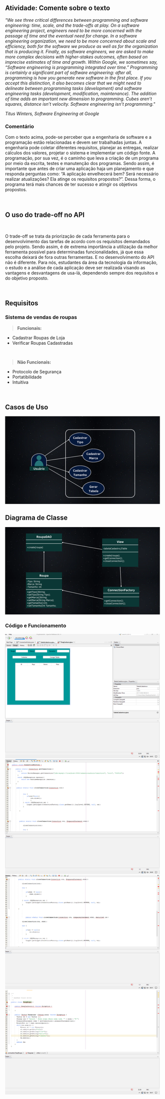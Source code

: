 <h2><b>Atividade: Comente sobre o texto</b></h2>

<i>"We see three critical differences between programming and software engineering: time, scale, and the trade-offs at play. On a software engineering project, engineers need to be more concerned with the passage of time and the eventual need for change. In a software engineering organization, we need to be more concerned about scale and efficiency, both for the software we produce as well as for the organization that is producing it. Finally, as software engineers, we are asked to make more complex decisions with higher-stakes outcomes, often based on imprecise estimates of time and growth. Within Google, we sometimes say, “Software engineering is programming integrated over time.” Programming is certainly a significant part of software engineering: after all, programming is how you generate new software in the first place. If you accept this distinction, it also becomes clear that we might need to delineate between programming tasks (development) and software engineering tasks (development, modification, maintenance). The addition of time adds an important new dimension to programming. Cubes aren’t squares, distance isn’t velocity. Software engineering isn’t programming."

Titus Winters, Software Engineering at Google</i>

<h3>Comentário</h3>

Com o texto acima, pode-se perceber que a engenharia de software e a programação estão relacionadas e devem ser trabalhadas juntas. A engenharia pode coletar diferentes requisitos, planejar as entregas, realizar cálculos dos valores, projetar o sistema e implementar um código fonte. A programação, por sua vez, é o caminho que leva a criação de um programa por meio da escrita, testes e manutenção dos programas. Sendo assim, é importante que antes de  criar uma aplicação haja um planejamento e que responda perguntas como: “A aplicação envelhecerá bem? Será necessário realizar atualizações? Ela atinge os requisitos propostos?”. Dessa forma, o programa terá mais chances de ter sucesso e atingir os objetivos propostos.

<br>

<h2><b>O uso do trade-off no API</b></h2>

<br>

O trade-off se trata da priorização de cada ferramenta para o desenvolvimento das tarefas de acordo com os requisitos demandados pelo projeto. Sendo assim, é de extrema importância a utilização da melhor ferramenta possível para determinadas funcionalidades, já que essa escolha deixará de fora outras ferramentas. E no desenvolvimento do API não é diferente. Para nós, estudantes da área da tecnologia da informação, o estudo e a análise de cada aplicação deve ser realizada visando as vantagens e desvantagens de usa-lá, dependendo sempre dos requisitos e do objetivo proposto.

<br>

<h2><b>Requisitos</b></h2>

<h3><b>Sistema de vendas de roupas</b></h3>

> **Funcionais:**

- Cadastrar Roupas de Loja
- Verificar Roupas Cadastradas

<br>

> **Não Funcionais:**

- Protocolo de Segurança
- Portatibilidade
- Intuitiva

<br>

<h2><b>Casos de Uso</b></h2>

<img src="Readme/Bertoti1.png">

<br>

<h2><b>Diagrama de Classe</b></h2>

<img src="Readme/Bertoti2.png">

<h3><b>Código e Funcionamento</b></h3>

<img src="img/a5.png">
<img src="img/a2.png">
<img src="img/a3.png">
<img src="img/a4.png">
